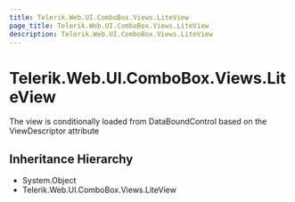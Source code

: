 ```yaml
---
title: Telerik.Web.UI.ComboBox.Views.LiteView
page_title: Telerik.Web.UI.ComboBox.Views.LiteView
description: Telerik.Web.UI.ComboBox.Views.LiteView
---
```


# Telerik.Web.UI.ComboBox.Views.LiteView

The view is conditionally loaded from DataBoundControl based on the ViewDescriptor attribute

## Inheritance Hierarchy

* System.Object
* Telerik.Web.UI.ComboBox.Views.LiteView


